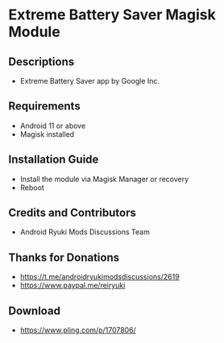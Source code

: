 # Extreme Battery Saver Magisk Module

## Descriptions
- Extreme Battery Saver app by Google Inc.

## Requirements
- Android 11 or above
- Magisk installed

## Installation Guide
- Install the module via Magisk Manager or recovery
- Reboot

## Credits and Contributors
- Android Ryuki Mods Discussions Team

## Thanks for Donations
- https://t.me/androidryukimodsdiscussions/2619
- https://www.paypal.me/reiryuki

## Download
- https://www.pling.com/p/1707806/

